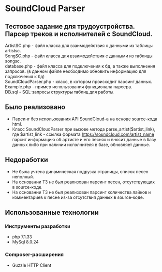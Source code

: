 # SoundCloud Parser
## Тестовое задание для трудоустройства. Парсер треков и исполнителей с SoundCloud.
ArtistSC.php - файл класса для взаимодействия с данными из таблицы artistsc.<br/>
SongSC.php - файл класса для взаимодействия с данными из таблицы songsc.<br/>
database.php - файл класса для подключения к бд, а также выполнения запросов. (в данном файле необходимо обновить информацию для подключения к бд)<br/>
SoundCloudParser.php - класс, в котором происходит парсинг данных. <br/>
Example.php - пример использования функционала парсера.<br/>
DB.sql - SQL-запросы структуры таблиц для работы.<br/>

## Было реализовано
* Парсинг без использования API SoundCloud-а на основе source-кода html. 
* Класс SoundCloudParser при вызове метода parse_artist($artist_link), где $artist_link - ссылка формата https://soundcloud.com/artist_name парсит информацию об артисте и его песнях и вносит данные в базу данных либо при наличии исполнителя в базе, обновляет данные.
## Недоработки
* Не была учтена динамическая подрузка страницы, список песен неполный. 
* На основании ТЗ не был реализован парсинг песен, отсутствующих в source-коде.
* На основании ТЗ не был реализован парсинг количества лайков и комментариев к песне из-за отсутствия данных в source-коде. 
## Использованные технологии
### Инструменты разработки
* php 7.1.33
* MySql 8.0.24
### Composer-расширения
* Guzzle HTTP Client
